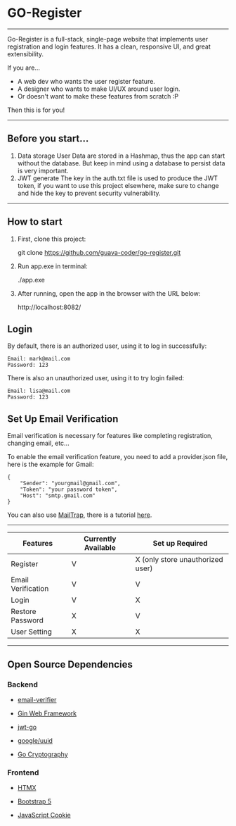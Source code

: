 # GO-Register

 ---
Go-Register is a full-stack, single-page website that implements user registration and login features.
It has a clean, responsive UI, and great extensibility.

If you are...

 * A web dev who wants the user register feature.
 * A designer who wants to make UI/UX around user login.
 * Or doesn't want to make these features from scratch :P
 
 Then this is for you! 
 
 ---
## Before you start...
 1. Data storage
   User Data are stored in a Hashmap, thus the app can start without the database.
   But keep in mind using a database to persist data is very important. 
 3. JWT generate
   The key in the auth.txt file is used to produce the JWT token, if you want to use this project elsewhere,
   make sure to change and hide the key to prevent security vulnerability.
 ---
## How to start
 
 1. First, clone this project:
    
    git clone https://github.com/guava-coder/go-register.git

 2. Run app.exe in terminal:

    ./app.exe

 3. After running, open the app in the browser with the URL below:

    http://localhost:8082/

## Login
 By default, there is an authorized user, using it to log in successfully:
 
    Email: mark@mail.com
    Password: 123

 There is also an unauthorized user, using it to try login failed:

    Email: lisa@mail.com
    Password: 123

## Set Up Email Verification
 Email verification is necessary for features like completing registration, changing email, etc...

 To enable the email verification feature, you need to add a provider.json file, here is the example for Gmail:

    {
        "Sender": "yourgmail@gmail.com",
        "Token": "your password token",
        "Host": "smtp.gmail.com"
    }

 You can also use [MailTrap](https://mailtrap.io/), there is a tutorial [here](https://mailtrap.io/blog/golang-send-email/).
 
 ---
 
 <table>
    <thead>
        <th>Features</th>
        <th>Currently Available</th>
        <th>Set up Required</th>
    </thead>
    <tbody>
    <tr>
        <td>Register</td>
        <td>V</td>
        <td>X (only store unauthorized user)</td>
    </tr>
    <tr>
        <td>Email Verification</td>
        <td>V</td>
        <td>V</td>
    </tr> 
    <tr>
        <td>Login</td>
        <td>V</td>
        <td>X</td>
    </tr> 
    <tr>
        <td>Restore Password</td>
        <td>X</td>
        <td>V</td>
    </tr> 
    <tr>
        <td>User Setting</td>
        <td>X</td>
        <td>X</td>
    </tr> 
    </tbody>
    
</table>
 
 --- 
 ## Open Source Dependencies

 ### Backend

 * [email-verifier](https://github.com/AfterShip/email-verifier)

 * [Gin Web Framework](https://github.com/gin-gonic/gin)

 * [jwt-go](https://github.com/golang-jwt/jwt)

 * [google/uuid](https://github.com/google/uuid)

 * [Go Cryptography](https://pkg.go.dev/golang.org/x/crypto#section-readme)

 ### Frontend

 * [HTMX](https://github.com/bigskysoftware/htmx)

 * [Bootstrap 5](https://github.com/twbs/bootstrap)

 * [JavaScript Cookie](https://github.com/js-cookie/js-cookie)
